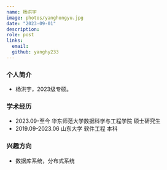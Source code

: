 ```yaml
---
name: 杨洪宇
image: photos/yanghongyu.jpg
date: "2023-09-01"
description: 
role: post
links:
  email: 
  github: yanghy233
---
```


### 个人简介

- 杨洪宇，2023级专硕。

### 学术经历

- 2023.09-至今 华东师范大学数据科学与工程学院 硕士研究生
- 2019.09-2023.06 山东大学 软件工程 本科

### 兴趣方向
- 数据库系统，分布式系统
